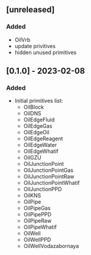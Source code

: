 ## [unreleased]
### Added
- OilVrb
- update privitives
- hidden unused primitives

## [0.1.0] - 2023-02-08

### Added

- Initial primitives list:
  - OilBlock
  - OilDNS
  - OilEdgeFluid
  - OilEdgeGas
  - OilEdgeOil
  - OilEdgeReagent
  - OilEdgeWater
  - OilEdgeWhatif
  - OilGZU
  - OilJunctionPoint
  - OilJunctionPointGas
  - OilJunctionPointRaw
  - OilJunctionPointWhatif
  - OilJunctionPPD
  - OilKNS
  - OilPipe
  - OilPipeGas
  - OilPipePPD
  - OilPipeRaw
  - OilPipeWhatif
  - OilWell
  - OilWellPPD
  - OilWellVodazabornaya
